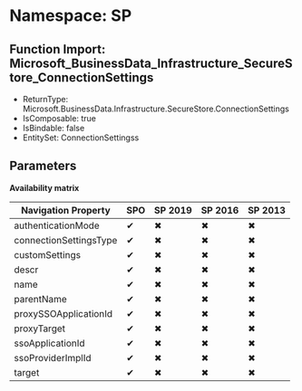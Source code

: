 # Namespace: SP

## Function Import: Microsoft_BusinessData_Infrastructure_SecureStore_ConnectionSettings

- ReturnType: Microsoft.BusinessData.Infrastructure.SecureStore.ConnectionSettings
- IsComposable: true
- IsBindable: false
- EntitySet: ConnectionSettingss

## Parameters

**Availability matrix**

Navigation Property | SPO | SP 2019 | SP 2016 | SP 2013
----------|-----|---------|---------|--------
authenticationMode | ✔ | ✖ | ✖ | ✖
connectionSettingsType | ✔ | ✖ | ✖ | ✖
customSettings | ✔ | ✖ | ✖ | ✖
descr | ✔ | ✖ | ✖ | ✖
name | ✔ | ✖ | ✖ | ✖
parentName | ✔ | ✖ | ✖ | ✖
proxySSOApplicationId | ✔ | ✖ | ✖ | ✖
proxyTarget | ✔ | ✖ | ✖ | ✖
ssoApplicationId | ✔ | ✖ | ✖ | ✖
ssoProviderImplId | ✔ | ✖ | ✖ | ✖
target | ✔ | ✖ | ✖ | ✖
